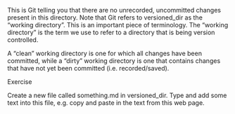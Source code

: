 This is Git telling you that there are no unrecorded, uncommitted changes present in this directory. Note that Git refers to versioned_dir as the “working directory”. This is an important piece of terminology. The “working directory” is the term we use to refer to a directory that is being version controlled.

A “clean” working directory is one for which all changes have been committed, while a “dirty” working directory is one that contains changes that have not yet been committed (i.e. recorded/saved).


Exercise

Create a new file called something.md in versioned_dir. Type and add some text into this file, e.g. copy and paste in the text from this web page.


